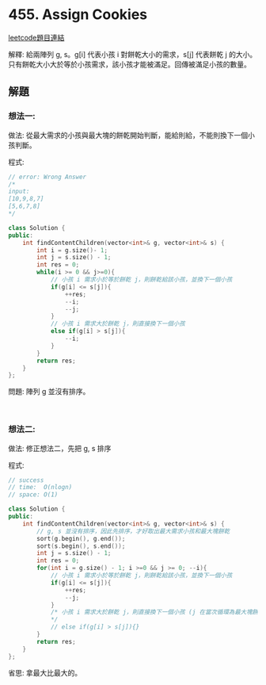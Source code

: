 
# 455. Assign Cookies

[leetcode題目連結](https://leetcode.com/problems/assign-cookies/)

解釋: 給兩陣列 g, s。g[i] 代表小孩 i 對餅乾大小的需求，s[j] 代表餅乾 j 的大小。只有餅乾大小大於等於小孩需求，該小孩才能被滿足。回傳被滿足小孩的數量。

## 解題

### 想法一:

做法: 從最大需求的小孩與最大塊的餅乾開始判斷，能給則給，不能則換下一個小孩判斷。

程式:

```c++
// error: Wrong Answer
/* 
input: 
[10,9,8,7]
[5,6,7,8]
*/

class Solution {
public:
    int findContentChildren(vector<int>& g, vector<int>& s) {
        int i = g.size()- 1;
        int j = s.size() - 1;
        int res = 0;
        while(i >= 0 && j>=0){
            // 小孩 i 需求小於等於餅乾 j，則餅乾給該小孩，並換下一個小孩
            if(g[i] <= s[j]){
                ++res;
                --i;
                --j;
            }
            // 小孩 i 需求大於餅乾 j，則直接換下一個小孩
            else if(g[i] > s[j]){
                --i;
            }
        }
        return res;
    }
};
```

問題: 陣列 g 並沒有排序。

<br/>

### 想法二:

做法: 修正想法二，先把 g, s 排序

程式:

```c++
// success
// time:  O(nlogn)
// space: O(1)

class Solution {
public:
    int findContentChildren(vector<int>& g, vector<int>& s) {
        // g, s 並沒有排序，因此先排序，才好取出最大需求小孩和最大塊餅乾
        sort(g.begin(), g.end());
        sort(s.begin(), s.end());
        int j = s.size() - 1;
        int res = 0;
        for(int i = g.size() - 1; i >=0 && j >= 0; --i){
            // 小孩 i 需求小於等於餅乾 j，則餅乾給該小孩，並換下一個小孩
            if(g[i] <= s[j]){
                ++res;
                --j;
            }
            /* 小孩 i 需求大於餅乾 j，則直接換下一個小孩 (j 在當次循環為最大塊餅乾，因此不存在比 j 大的餅乾，也代表該小孩不可能被滿足)
            */
            // else if(g[i] > s[j]){}
        }
        return res;
    }
};
```

省思: 拿最大比最大的。

<br/>

<!--
### 網路解一:

```c++

```
-->
